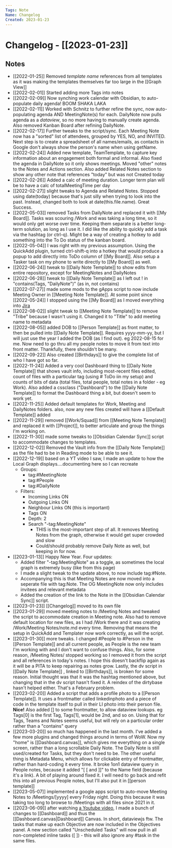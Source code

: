 ```yaml
---
Tags: Note
Name: Changelog
Created: 2023-01-23
---
```

# Changelog - [[2023-01-23]]
## Notes
- [[2022-01-25]] Removed _template name_ references from all templates as it was making the templates themselves far too large in the [[Graph View]]
- [[2022-02-01]] Started adding more Tags into notes
- [[2022-02-09]] Now synching work calendar with Obsidian, to auto-populate daily agenda! BOOM SHAKA LAKA
- [[2022-02-11]] Worked with Schnitz to further refine the sync, now auto-populating agenda AND MeetingNote(s) for each. DailyNote now pulls agenda as a *dataview*, so no more having to manually create agenda. Also removed Kanban Board after refining DailyNote.
- [[2022-02-17]] Further tweaks to the script/sync. Each Meeting Note now has a "sorted" list of attendees, grouped by YES, NO, and INVITED. Next step is to create a spreadsheet of all names/emails, as contacts in Google don't always show the person's name when using getName.
- [[2022-02-24]] Added new template, TeamTemplate, to capture key information about an engagement both formal and informal. Also fixed the agenda in DailyNote so it only shows meetings. Moved "other" notes to the Notes and Actions section. Also added Related Notes section to show any other note that references "today" but was not Created today
- [[2022-02-26]] Added a calc of meeting duration. Longer term plan will be to have a calc of totalMeetingTime per day
- [[2022-02-27]] slight tweaks to Agenda and Related Notes. Stopped using date(today) because that's just silly when trying to look into the past. Instead, changed both to look at date(this.file.name). Great Success.
- [[2022-05-03]] removed Tasks from DailyNote and replaced it with [[My Board]]. Tasks was scouring /Work and was taking a long time, so it would only get worse over time. Keeping them separate is a better long-term solution, as long as I use it. I did like the ability to quickly add a task via the hashtag (or ctrl-q). Might be a way of creating a hotkey to add something into the To Do status of the kanban board.
- [[2022-05-04]] I was right with my previous assumption. Using the QuickAdd plugin, turned ctrl-shift-q into a hotkey that would produce a popup to add directly into ToDo column of [[My Board]]. Also setup a Tasker task on my phone to write directly to [[My Board]] as well.
- [[2022-06-24]] tweak to [[Daily Note Template]] to show edits from entire repository, except for MeetingNotes and DailyNotes
- [[2022-06-28]] tweak to [[Daily Note Template]] as I left out ! in "contains(Tags, "DailyNote")" (as in, not contains)
- [[2022-07-27]] made some mods to the gApps script to now include Meeting Owner in [[Meeting Note Template]]. At some point since [[2022-05-24]] I stopped using the [[My Board]] as I moved everything into [Jira](https://woolworths-agile.atlassian.net/jira/software/c/projects/PAUL/boards/3869?selectedIssue=PAUL-513&quickFilter=7507)
- [[2022-08-02]] slight tweak to [[Meeting Note Template]] to remove "Tribe" because I wasn't using it. Changed it to "Title" to add meeting name to metadata
- [[2022-08-05]] added DOB to [[Person Template]] as front matter, to then be pulled into [[Daily Note Template]]. Requires yyyy-mm-yy, but I will just use the year I added the DOB (as I find out). eg 2022-08-15 for me. Now need to go thru all my people notes to move it from text into front matter. Thankfully, there shouldn't be many. 
- [[2022-09-22]] Also created [[Birthdays]] to give the complete list of who I have got so far.
- [[2022-11-24]] Added a very cool Dashboard thing to [[Daily Note Template]] that shows vault info, including most-recent files edited, count of files with a particular tag (using # ToDo iin my setup) and counts of bits of data (total files, total people, total notes in a folder - eg Work). Also added a cssclass ("Dashboard") to the [[Daily Note Template]] to format the Dashboard thing a bit, but doesn't seem to work yet.
- [[2022-11-25]] Added default templates for Work, Meeting and DailyNotes folders. also, now any new files created will have a [[Default Template]] added
- [[2022-11-29]] removed [[Work/Squad]] from [[Meeting Note Template]] and replaced it with [[Project]], to better articulate and group the things I'm working on.
- [[2022-11-30]] made some tweaks to [[Obsidian Calendar Sync]] script to accommodate changes to templates. 
- [[2022-12-02]] Removed the Vault info from the [[Daily Note Template]] as the file had to be in Reading mode to be able to see it.
- [[2022-12-19]] based on a YT video I saw, I made an update to how the Local Graph displays....documenting here so I can recreate
	- Groups:
		- tag:#MeetingNote
		- tag:#People
		- tag:#DailyNote
	- Filters:
		- Incoming Links ON
		- Outgoing Links ON
		- Neighbour Links ON (this is important)
		- Tags ON
		- Depth: 2
		- Search "-tag:MeetingNote"
			- THIS is the most-important step of all. It removes Meeting Notes from the graph, otherwise it would get super crowded and slow
			- Could/should probably remove Daily Note as well, but keeping in for now.
- [[2023-01-13]] Happy New Year. Four updates:
	- Added filter "-tag:MeetingNote" as a toggle, as sometimes the local graph is extremely busy (like from this page)
	- I made a slight tweak to the update above, to now include tag:#Note.
	- Accompanying this is that Meeting Notes are now moved into a seperate file with tag:Note. The OG MeetingNote now only includes invitees and relevant metadata
	- Added the creation of the link to the Note in the [[Obsidian Calendar Sync]] script.
- [[2023-01-23]] [[Changelog]] moved to its own file
- [[2023-01-29]] moved meeting notes to /Meeting Notes and tweaked the script to accommodate creation in Meeting note. Also had to remove default location for new files, as I had /Work there and it was creating /Work/Meeting Notes/note.md every time. Removing that means the setup in QuickAdd and Templater now work correctly, as will the script.
- [[2023-01-30]] more tweaks. I changed #People to #Person in the [[Person Template]] and all current people, as People is the new team I'm working with and I don't want to confuse things. Also, for some reason, /Meeting Notes/ stopped working so I removed it from the script and all references in today's notes. I hope this doesn't backflip again as it will be a PITA to keep repairing as notes grow. Lastly, the dv script in [[Daily Note Template]] , linked to [[Birthdays]], is broken for some reason. Initial thought was that it was the hashtag mentioned above, but changing that in the dv script hasn't fixed it. A reindex of the dirtybase hasn't helped either. That's a February problem.
- [[2023-02-20]] Added a script that adds a profile photo to a [[Person Template]]. It uses a frontmatter called linkedinphoto and a piece of code in the template itself to pull in their LI photo into their person file. **Nice!** Also added [] to some frontmatter, to allow dataview lookups. eg Tags[0] is the first Tag, Tags[1], would be 2nd, and so on. Using that for Tags, Teams and Notes seems useful, but will rely on a particular order rather than a "contains" query
- [[2023-03-20]] so much has happened in the last month. I've added a few more plugins and changed things around in terms of WoW. Now my "home" is [[Dashboard.canvas]], which gives me everything on a single screen, rather than a long scrollable Daily Note. The Daily Note is still used/created for Tasks, but they don't need to be. The other useful thing is Metadata Menu, which allows for clickable entry of frontmatter, rather than hard-coding it every time. It broke 1on1 dataview query in People notes, because it added "[ [ and ]]" to the Name field (because it's a link). A bit of playing around fixed it. I will need to go back and refit this into all previous People notes, but I'll also put it in [[person template]]
- [[2023-05-07]] implemented a google apps script to auto-move Meeting Notes to /Meetings/[yyyy] every Friday night. Doing this because it was taking too long to browse to /Meetings with all files since 2021 in it.
- [[2023-06-09]] after watching [a Youtube video](https://youtu.be/d8plJSJYqVw), I made a bunch of changes to [[Dashboard]] and thus the [[Dashboard.canvas|Dashboard]] Canvas. In short, dataviewjs ftw. The tasks that make up each Objective are now included in the Objectives panel. A new section called "Unscheduled Tasks" will now pull in all non-completed inline tasks ([ ]) - this will also ignore any #task in the same files.